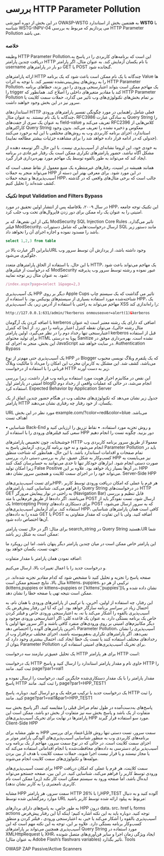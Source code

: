
# بررسی HTTP Parameter Pollution

در این بخش از دوره آموزشی OWASP-WSTG به هفتمین بخش از استاندارد **WSTG** با شناسه WSTG-INPV-04 می پردازیم که مربوط به بررسی HTTP Parameter Pollution می باشد.

### خلاصه

وظیفه HTTP Parameter Pollution،این است که برنامه‌های کاربردی را در پاسخ به دریافت چندین پارامتر HTTP با نام یکسان آزمایش کند. به عنوان مثال، اگر پارامتر username دو بار در پارامترهای GET یا POST گنجانده شود.

ارائه پارامترهای HTTP چندگانه با یک نام ممکن است باعث شود که یک برنامه Value ها را به روش‌های پیش‌بینی‌نشده تفسیر کند. با توجه به اثرات HTTP Parameter Pollution، یک مهاجم ممکن است بتواند اعتبارسنجی ورودی را دور بزند، خطاهای برنامه را trigger کند یا مقادیر متغیرهای داخلی را اصلاح کند. همانطور که HTTP Parameter Pollution بر تمام بخش‌های تکنولوژی‌های وب تاثیر می گذارد، حملات سمت کلاینت یا سرور نیز در این بخش وجود خواهند داشت.

استانداردهای HTTP فعلی شامل راهنمایی در مورد چگونگی تفسیر پارامترهای ورودی چندگانه با یک نام نیستند. به عنوان مثال، RFC3986 به سادگی عبارت Query String را به عنوان یک سری از جفت‌های field-value تعریف می‌کند و RFC2396 کلاس‌هایی از کاراکترهای Query String معکوس و ذخیره نشده را تعریف می‌کند. بدون وجود استاندارد، اجزای برنامه کاربردی وب به روش‌های مختلفی با این لبه برخورد می‌کنند (‏جدولی که در ادامه قرار داده خواهد شد را برای مشاهده جزئیات بیشتر مطالعه نمایید)‏.

به خودی خود، این لزوما نشانه‌ای از آسیب‌پذیری نیست. با این حال، اگر توسعه دهنده از مشکل آگاه نباشد، حضور پارامترهای تکراری ممکن است یک رفتار غیرعادی در برنامه ایجاد کند که می‌تواند به طور بالقوه توسط یک مهاجم مورد بهره‌برداری قرار گیرد.

همانند همیشه در امنیت، رفتارهای غیرمنتظره یک منبع معمول از نقاط ضعف است که می‌تواند منجر به حملات HPP در این مورد شود. برای معرفی بهتر این دسته از آسیب‌پذیری‌ها و نتیجه حملات HPP، جالب است که برخی مثال‌های واقعی که در گذشته کشف شده‌اند را تحلیل کنیم.
### تکنیک Input Validation and Filters Bypass

در سال ۲۰۰۹، بلافاصله پس از انتشار اولین تحقیق در مورد HPP، این تکنیک توجه جامعه امنیتی را به عنوان یک راه ممکن برای دور زدن فایروال‌های تحت وب جلب کرد.

یکی از این نقص‌ها، که بر ModSecurity SQL Injection Core Rules تاثیر می‌گذارد. فیلتر ModSecurity، ارسال درخواست:هایی که شامل دستورات SQL مانند دستور زیر باشد را مسدود نموده و اجازه اجرای آن را نخواهد داد.

```sql
select 1,2,3 from table
```
بنابراین اگر عبارت بالا درURL وجود داشته باشد، از پردازش آن توسط سرور وب جلوگیری می‌شود.

با این حال، با استفاده از الحاق پارامترهای متعدد HTTP، یک مهاجم می‌تواند باعث شود که درخواست از فیلترهای ModSecurity عبور نموده و رشته توسط سرور وب پذیرفته شود. به عنوان مثال زیر توجه نمایید:

```js
/index.aspx?page=select 1&page=2,3
```

یک آسیب‌پذیری HPP دیگر بر روی Apple Cups تاثیر می گذاشت که یک سیستم چاپ شناخته‌شده مورد استفاده بسیاری از سیستم‌های یونیکس بود. با استفاده از HPP، یک مهاجم می‌تواند به راحتی با استفاده از آدرس زیر، یک آسیب‌پذیری XSS را راه‌اندازی کند:

```html
http://127.0.0.1:631/admin/?kerberos onmouseover=alert(1)&kerberos
```

با اضافه کردن یک آرگومان kerberos اضافی که دارای یک رشته معتبر است (‏به عنوان مثال رشته خالی)‏، می‌توان نقطه کنترل اعتبار برنامه را دور زد. از آنجا که کنترل اعتبارسنجی تنها رخداد دوم را در نظر می‌گیرد، اولین پارامتر kerberos قبل از استفاده برای تولید محتوای HTML پویا به درستی Sanitize نشده است. بهره‌برداری موفق در این بخش، منجر به اجرای کد JavaScript در سایت خواهد شد.
Authentication Bypass

یک آسیب‌پذیری حتی مهم‌تر از نوع HPP در Blogger که یک پلتفرم وبلاگ نویسی محبوب می‌باشد، کشف شد. این مشکل به کاربران مخرب این امکان را می‌داد تا مالکیت وبلاگ قربانی را با استفاده از درخواست HTTP زیر به دست آورند.

این نقص در مکانیزم احراز هویت مورد استفاده برنامه وب قرار داشت، زیرا بررسی امنیتی در پارامتر اول blogID انجام می‌شد، در حالی که عملیات واقعی از رخداد دوم استفاده کرد.
Expected Behavior by Application Server

جدول زیر نشان می‌دهد که تکنولوژی‌های مختلف وب در هنگام حضور چندین اتفاق از یک پارامتر HTTP یکسان، از خود رفتار چه رفتاری نشان می‌دهند.

URL مورد نظر در این بخش example.com/?color=red&color=blue می‌باشد.
اهداف تست

• شناسایی Back-End و روش تجزیه مورد استفاده.
• نقاط تزریق را ارزیابی کنید و سعی کنید فیلترهای ورودی را با استفاده از HPP دور بزنید.
چگونه تست را انجام دهیم

خوشبختانه، چون تخصیص پارامترهای HTTP معمولا از طریق سرور برنامه کاربردی وب انجام می‌شود و نه خود برنامه کاربردی، آزمایش پاسخ به Parameter Pollution باید در تمام صفحات و اقدامات استاندارد باشد. با این حال، همانطور که شناخت منطق کسب‌وکار به شکل عمیق، نیاز به بررسی دستی دارد، بررسی HPP نیز می‌بایست به صورت دستی انجام شود. ابزارهای خودکار تنها تا حدی می‌توانند به حسابرسان کمک کنند زیرا امکان تولید False Positive در آن‌ها بسیار زیاد خواهد بود. علاوه بر این، HPP می‌تواند خود را در اجزای سمت کلاینت و همچنین سرور نشان دهد.
Server-Side HPP

برای تست آسیب‌پذیری‌هایHPP، هر فرم یا عملی که امکان دریافت ورودی توسط کاربر را فراهم می‌کند، شناسایی کنید. پارامترهای Query String در درخواست‌های HTTP GET به راحتی در نوار پیمایش مرورگر (Navigation Bar) قابل تنظیم و بررسی می‌باشند. اگر داده‌ها از طریق فرم‌هایی با متد POST ارسال شود، تست نفودگر باید از یک Intercepting Proxy برای دستکاری داده‌های POST که به سرور ارسال می‌شود، استفاده کند. برای آزمایش آسیب‌پذیری‌های HPP، کافی است همان پارامترهای شناسایی شده را به داده‌های GET یا POST اضافه کنید. ولی با این تفاوت که مقدار متفاوتی به آن‌ها اختصاص داده شود.

برای مثال: اگر در حال تست پارامتر search_string در Query String هستید،UR شما ممکن است به شکل زیر باشد:

این پارامتر خاص ممکن است در میان چندین پارامتر دیگر پنهان باشد، اما این رویکرد ما جهت تست، یکسان خواهد بود:

اضافه نمودن همان پارامتر با مقدار متفاوت:

و درخواست جدید را با اعمال تغییرات بالا، ارسال می‌کنیم.

صفحه پاسخ را تجزیه و تحلیل کنید تا مشخص شود که کدام مقادیر تجزیه شده‌اند. در مثال بالا، نتایج جستجو ممکن است kittens، puppies، ترکیبی از هر دو (‏kittens,puppies or kittens~puppies or [‘kittens’,’puppies’])‏ نشان داده شده و یا ممکن است نتیجه تهی یا صفحه خطا را نشان دهد.

این رفتار، چه استفاده از اولین، آخرین، یا ترکیبی از پارامترهای ورودی با همان نام، به احتمال زیاد در سراسر برنامه سازگار خواهد بود. این که آیا این رفتار پیش‌فرض یک آسیب‌پذیری بالقوه را آشکار می‌کند یا نه، به اعتبارسنجی ورودی خاص و فیلتر کردن خاص یک برنامه بستگی دارد. به عنوان یک قاعده کلی: اگر اعتبارسنجی ورودی موجود و دیگر مکانیزم‌های امنیتی بر روی ورودی‌های منفرد کافی باشند و اگر سرور تنها اولین یا آخرین پارامترهای آلوده را اختصاص دهد، Parameter Pollution، آسیب‌پذیری را نشان نمی‌دهد. اگر پارامترهای تکراری به‌هم‌پیوسته باشند، اجزای مختلف نرم‌افزار وب از رخدادهای مختلف استفاده ‌کنند یا تست یک خطا ایجاد ‌کند، احتمال بیشتری وجود دارد که بتوان از Parameter Pollution برای تحریک آسیب‌پذیری‌های امنیتی استفاده کرد.

یک تحلیل عمیق‌تر نیازمند سه درخواست HTTP برای هر پارامتر HTTP است:

یک درخواست HTTP حاوی نام و مقدار پارامتر استاندارد را ارسال کنید و پاسخ HTTP را ثبت کنید. مانند page?par1=val1

مقدار پارامتر را با یک مقدار دستکاری‌شده جایگزین کنید، درخواست را ارسال نموده و پاسخ HTTP را ثبت کنید. مانند page?par1=HPP_TEST1

یک درخواست جدید با ترکیب مرحله یک و دو ‏ارسال کنید. دوباره، پاسخ HTTP را ثبت کنید. مانند page?par1=val1&par1=HPP_TEST1

پاسخ‌های به‌دست‌آمده در طول تمام مراحل قبلی را مقایسه کنید. اگر پاسخ بخش سه ‏متفاوت از یک باشد و پاسخ بخش سه ‏نیز متفاوت از بخش دو ‏باشد، ممکن است این پارامترها در نهایت برای تحریک آسیب‌پذیری‌های HPP مورد سو استفاده قرار گیرند.
Client-Side HPP

به طور مشابه برای HPP سمت سرور، تست دستی تنها روش قابل‌اعتماد برای بررسی برنامه‌های کاربردی وب به منظور شناسایی آسیب‌پذیری‌های آلودگی پارامتر موثر بر اجزای سمت کلاینت است. در حالی که در نوع سمت سرور، مهاجم از یک برنامه وب آسیب‌پذیر برای دسترسی به داده‌های محافظت‌شده یا انجام اقداماتی استفاده می‌کند که یا مجاز نیستند و یا قرار نیست اجرا شوند، حملات سمت کلاینت با هدف از بین بردن مولفه‌ها و تکنولوژی‌های سمت کلاینت انجام می‌شوند.

برای تست آسیب‌پذیری‌های HPP سمت کلاینت، هر فرم یا عملی که امکان دریافت ورودی توسط کاربر را فراهم می‌کند، شناسایی کنید. در این بین، صفحه جستجو می‌تواند ایده‌آل باشد، اما صفحه ورود به سیستم ممکن است کار نکند (‏زیرا ممکن است نام کاربری نامعتبری را به کاربر نشان ندهد)‏.

مشابه HPP سمت سرور، هر پارامتر HTTP را با %26HPP_TEST آلوده کنید و به دنبال موارد رمزگشایی شده توسط URL مربوط به پیلود ارائه شده توسط کاربر باشید:

به طور خاص، به پاسخ‌های دارای بردارهای HPP درون data، src، href یا forms actions توجه کنید. دوباره باید به این نکته اشاره کنیم؛ اینکه آیا این رفتار پیش‌فرض آسیب‌پذیری بالقوه را آشکار می‌کند یا خیر، به اعتبارسنجی ورودی ، فیلتر کردن و منطق کسب‌وکار برنامه بستگی دارد. علاوه بر این، توجه به این نکته مهم است که این آسیب‌پذیری همچنین می‌تواند بر پارامترهای Query String مورد استفاده در XMLHttpRequest یا XHR، ایجاد ویژگی زمان اجرا و سایر فن‌آوری‌های متصل شونده (به عنوان مثال Adobe Flash’s flashvars variables) تاثیر بگذارد.
Tools

OWASP ZAP Passive/Active Scanners
